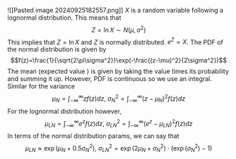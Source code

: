 ![[Pasted image 20240925182557.png]]
$X$ is a random variable following a lognormal distribution. This means that $$Z=\ln X\sim N(\mu, \sigma^2)$$This implies that $Z=\ln X$ and $Z$ is normally distributed. $e^Z=X$. The PDF of the normal distribution is given by $$f(z)=\frac{1}{\sqrt{2\pi\sigma^2}}\exp(-\frac{(z-\mu)^2}{2\sigma^2})$$The mean (expected value ) is given by taking the value times its probability and summing it up. However, PDF is continuous so we use an integral. Similar for the variance$$\mu_N=\int_{-\infty}^{\infty}zf(z)dz, \ \sigma^2_N=\int_{-\infty}^{\infty}(z-\mu_N)^2f(z)dz$$For the lognormal distribution however, $$\mu_{LN}=\int_{-\infty}^\infty e^zf(z)dz, \ \sigma_{LN}^2=\int_{-\infty}^\infty(e^z-\mu_{LN})^2f(z)dz$$
In terms of the normal distribution params, we can say that $$\mu_{LN}\approx \exp(\mu_N+0.5\sigma^2_N), \ \sigma^2_{LN}=\exp(2\mu_N+\sigma_N^2)\cdot(\exp(\sigma^2_N)-1)$$